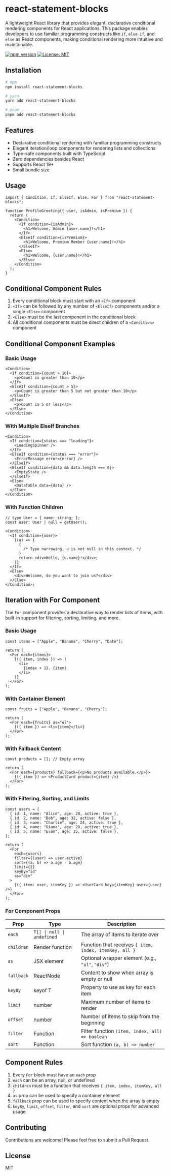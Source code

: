 # react-statement-blocks

A lightweight React library that provides elegant, declarative conditional rendering components for React applications. This package enables developers to use familiar programming constructs like `if`, `else if`, and `else` as React components, making conditional rendering more intuitive and maintainable.

[![npm version](https://img.shields.io/npm/v/react-statement-blocks.svg)](https://www.npmjs.com/package/react-statement-blocks)
[![License: MIT](https://img.shields.io/badge/License-MIT-blue.svg)](https://opensource.org/licenses/MIT)

## Installation

```bash
# npm
npm install react-statement-blocks

# yarn
yarn add react-statement-blocks

# pnpm
pnpm add react-statement-blocks
```

## Features

- Declarative conditional rendering with familiar programming constructs
- Elegant iteration/loop components for rendering lists and collections
- Type-safe components built with TypeScript
- Zero dependencies besides React
- Supports React 19+
- Small bundle size

## Usage

```tsx
import { Condition, If, ElseIf, Else, For } from "react-statement-blocks";

function ProfileGreeting({ user, isAdmin, isPremium }) {
  return (
    <Condition>
      <If condition={isAdmin}>
        <h1>Welcome, Admin {user.name}!</h1>
      </If>
      <ElseIf condition={isPremium}>
        <h1>Welcome, Premium Member {user.name}!</h1>
      </ElseIf>
      <Else>
        <h1>Welcome, {user.name}!</h1>
      </Else>
    </Condition>
  );
}
```

## Conditional Component Rules

1. Every conditional block must start with an `<If>` component
2. `<If>` can be followed by any number of `<ElseIf>` components and/or a single `<Else>` component
3. `<Else>` must be the last component in the conditional block
4. All conditional components must be direct children of a `<Condition>` component

## Conditional Component Examples

### Basic Usage

```tsx
<Condition>
  <If condition={count > 10}>
    <p>Count is greater than 10</p>
  </If>
  <ElseIf condition={count > 5}>
    <p>Count is greater than 5 but not greater than 10</p>
  </ElseIf>
  <Else>
    <p>Count is 5 or less</p>
  </Else>
</Condition>
```

### With Multiple ElseIf Branches

```tsx
<Condition>
  <If condition={status === "loading"}>
    <LoadingSpinner />
  </If>
  <ElseIf condition={status === "error"}>
    <ErrorMessage error={error} />
  </ElseIf>
  <ElseIf condition={data && data.length === 0}>
    <EmptyState />
  </ElseIf>
  <Else>
    <DataTable data={data} />
  </Else>
</Condition>
```

### With Function Children

```tsx
// type User = { name: string; };
const user: User | null = getUser();

<Condition>
  <If condition={user}>
    {(u) => {
      {
        /* Type narrowing, u is not null in this context. */
      }
      return <div>Hello, {u.name}!</div>;
    }}
  </If>
  <Else>
    <div>Welcome, do you want to join us?</div>
  </Else>
</Condition>;
```

## Iteration with For Component

The `For` component provides a declarative way to render lists of items, with built-in support for filtering, sorting, limiting, and more.

### Basic Usage

```tsx
const items = ["Apple", "Banana", "Cherry", "Date"];

return (
  <For each={items}>
    {({ item, index }) => (
      <li>
        {index + 1}. {item}
      </li>
    )}
  </For>
);
```

### With Container Element

```tsx
const fruits = ["Apple", "Banana", "Cherry"];

return (
  <For each={fruits} as="ul">
    {({ item }) => <li>{item}</li>}
  </For>
);
```

### With Fallback Content

```tsx
const products = []; // Empty array

return (
  <For each={products} fallback={<p>No products available.</p>}>
    {({ item }) => <ProductCard product={item} />}
  </For>
);
```

### With Filtering, Sorting, and Limits

```tsx
const users = [
  { id: 1, name: "Alice", age: 28, active: true },
  { id: 2, name: "Bob", age: 32, active: false },
  { id: 3, name: "Charlie", age: 24, active: true },
  { id: 4, name: "Diana", age: 29, active: true },
  { id: 5, name: "Evan", age: 35, active: false },
];

return (
  <For
    each={users}
    filter={(user) => user.active}
    sort={(a, b) => a.age - b.age}
    limit={2}
    keyBy="id"
    as="div"
  >
    {({ item: user, itemKey }) => <UserCard key={itemKey} user={user} />}
  </For>
);
```

### For Component Props

| Prop       | Type                       | Description                                            |
| ---------- | -------------------------- | ------------------------------------------------------ |
| `each`     | `T[] \| null \| undefined` | The array of items to iterate over                     |
| `children` | Render function            | Function that receives `{ item, index, itemKey, all }` |
| `as`       | JSX element                | Optional wrapper element (e.g., `"ul"`, `"div"`)       |
| `fallback` | ReactNode                  | Content to show when array is empty or null            |
| `keyBy`    | keyof T                    | Property to use as key for each item                   |
| `limit`    | number                     | Maximum number of items to render                      |
| `offset`   | number                     | Number of items to skip from the beginning             |
| `filter`   | Function                   | Filter function `(item, index, all) => boolean`        |
| `sort`     | Function                   | Sort function `(a, b) => number`                       |

## Component Rules

1. Every `For` block must have an `each` prop
2. `each` can be an array, null, or undefined
3. `children` must be a function that receives `{ item, index, itemKey, all }`
4. `as` prop can be used to specify a container element
5. `fallback` prop can be used to specify content when the array is empty
6. `keyBy`, `limit`, `offset`, `filter`, and `sort` are optional props for advanced usage

## Contributing

Contributions are welcome! Please feel free to submit a Pull Request.

## License

MIT
